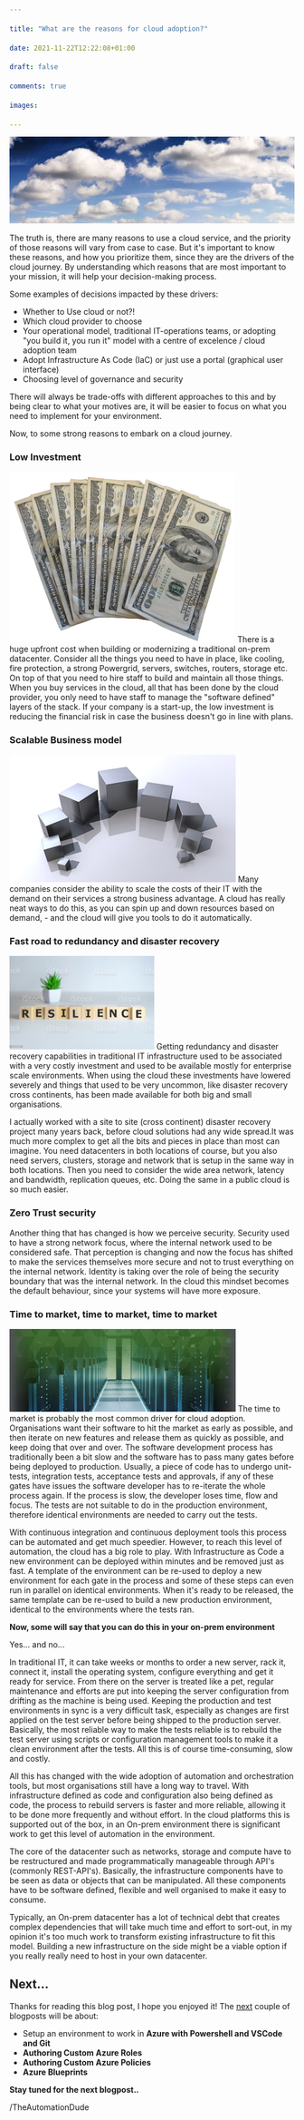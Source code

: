 ```yaml
--- 

title: "What are the reasons for cloud adoption?" 

date: 2021-11-22T12:22:08+01:00 

draft: false 

comments: true 

images: 

--- 
```

![Clouds](./clouds.jpg)

 The truth is, there are many reasons to use a cloud service, and the priority of those reasons will vary from case to case. But it's important to know these reasons, and how you prioritize them, since they are the drivers of the cloud journey. By understanding which reasons that are most important to your mission, it will help your decision-making process.  

Some examples of decisions impacted by these drivers:  

- Whether to Use cloud or not?!
- Which cloud provider to choose
- Your operational model, traditional IT-operations teams, or adopting "you build it, you run it" model with a centre of excelence / cloud adoption team
- Adopt Infrastructure As Code (IaC) or just use a portal (graphical user interface)
- Choosing level of governance and security

There will always be trade-offs with different approaches to this and by being clear to what your motives are, it will be easier to focus on what you need to implement for your environment. 

Now, to some strong reasons to embark on a cloud journey.

### Low Investment 
![Money](./money.jpg)
There is a huge upfront cost when building or modernizing a traditional on-prem datacenter. Consider all the things you need to have in place, like cooling, fire protection, a strong Powergrid, servers, switches, routers, storage etc. On top of that you need to hire staff to build and maintain all those things. When you buy services in the cloud, all that has been done by the cloud provider, you only need to have staff to manage the "software defined" layers of the stack. If your company is a start-up, the low investment is reducing the financial risk in case the business doesn't go in line with plans. 

### Scalable Business model
![Scalable](./scalable.jpg)
Many companies consider the ability to scale the costs of their IT with the demand on their services a strong business advantage. A cloud has really neat ways to do this, as you can spin up and down resources based on demand, - and the cloud will give you tools to do it automatically. 

### Fast road to redundancy and disaster recovery
![Resilience](./resilience.jpg)
Getting redundancy and disaster recovery capabilities in traditional IT infrastructure used to be associated with a very costly investment and used to be available mostly for enterprise scale environments. When using the cloud these investments have lowered severely and things that used to be very uncommon, like disaster recovery cross continents, has been made available for both big and small organisations. 

I actually worked with a site to site (cross continent) disaster recovery project many years back, before cloud solutions had any wide spread.It was much more complex to get all the bits and pieces in place than most can imagine. You need datacenters in both locations of course, but you also need servers, clusters, storage and network that is setup in the same way in both locations. Then you need to consider the wide area network, latency and bandwidth, replication queues, etc. Doing the same in a public cloud is so much easier.

### Zero Trust security
Another thing that has changed is how we perceive security. Security used to have a strong network focus, where the internal network used to be considered safe. That perception is changing and now the focus has shifted to make the services themselves more secure and not to trust everything on the internal network. Identity is taking over the role of being the security boundary that was the internal network. In the cloud this mindset becomes the default behaviour, since your systems will have more exposure.

### Time to market, time to market, time to market
![Datacenter](./datacenter.jpg)
The time to market is probably the most common driver for cloud adoption. Organisations want their software to hit the market as early as possible, and then iterate on new features and release them as quickly as possible, and keep doing that over and over. The software development process has traditionally been a bit slow and the software has to pass many gates before being deployed to production. Usually, a piece of code has to undergo unit-tests, integration tests, acceptance tests and approvals, if any of these gates have issues the software developer has to re-iterate the whole process again. If the process is slow, the developer loses time, flow and focus. The tests are not suitable to do in the production environment, therefore identical environments are needed to carry out the tests. 

With continuous integration and continuous deployment tools this process can be automated and get much speedier. However, to reach this level of automation, the cloud has a big role to play. With Infrastructure as Code a new environment can be deployed within minutes and be removed just as fast. A template of the environment can be re-used to deploy a new environment for each gate in the process and some of these steps can even run in parallel on identical environments. When it's ready to be released, the same template can be re-used to build a new production environment, identical to the environments where the tests ran. 

**Now, some will say that you can do this in your on-prem environment** 

Yes... and no...

In traditional IT, it can take weeks or months to order a new server, rack it, connect it, install the operating system, configure everything and get it ready for service. From there on the server is treated like a pet, regular maintenance and efforts are put into keeping the server configuration from drifting as the machine is being used. Keeping the production and test environments in sync is a very difficult task, especially as changes are first applied on the test server before being shipped to the production server.
Basically, the most reliable way to make the tests reliable is to rebuild the test server using scripts or configuration management tools to make it a clean environment after the tests. All this is of course time-consuming, slow and costly.

All this has changed with the wide adoption of automation and orchestration tools, but most organisations still have a long way to travel. With infrastructure defined as code and configuration also being defined as code, the process to rebuild servers is faster and more reliable, allowing it to be done more frequently and without effort. In the cloud platforms this is supported out of the box, in an On-prem environment there is significant work to get this level of automation in the environment.

The core of the datacenter such as networks, storage and compute have to be restructured and made programmatically manageable through API's (commonly REST-API's). Basically, the infrastructure components have to be seen as data or objects that can be manipulated. All these components have to be software defined, flexible and well organised to make it easy to consume. 

Typically, an On-prem datacenter has a lot of technical debt that creates complex dependencies that will take much time and effort to sort-out, in my opinion it's too much work to transform existing infrastructure to fit this model. Building a new infrastructure on the side might be a viable option if you really really need to host in your own datacenter. 

## Next...
Thanks for reading this blog post, I hope you enjoyed it!
The [next](../setupazpowershell) couple of blogposts will be about:

- Setup an environment to work in **Azure with Powershell and VSCode and Git**
- **Authoring Custom Azure Roles**
- **Authoring Custom Azure Policies**
- **Azure Blueprints**

**Stay tuned for the next blogpost..**

/TheAutomationDude



